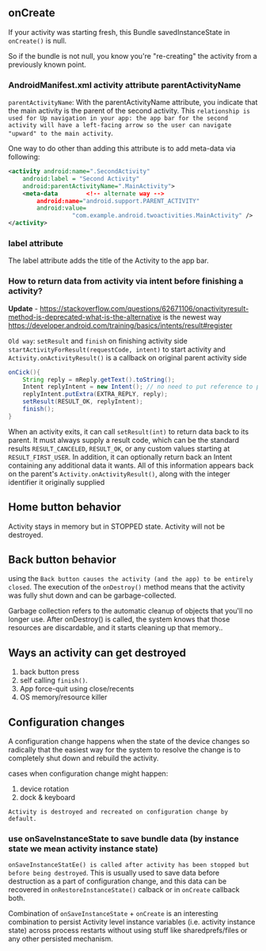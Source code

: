 ## onCreate

If your activity was starting fresh, this Bundle savedInstanceState in `onCreate()` is null. 

So if the bundle is not null, you know you're "re-creating" the activity from a previously known point.



### AndroidManifest.xml activity attribute parentActivityName

`parentActivityName`: With the parentActivityName attribute, you indicate that the main activity is the parent of the second activity. This `relationship is used for Up navigation in your app: the app bar for the second activity will have a left-facing arrow so the user can navigate "upward" to the main activity`.

One way to do other than adding this attribute is to add meta-data via following:
```xml
<activity android:name=".SecondActivity"
    android:label = "Second Activity"
    android:parentActivityName=".MainActivity">
    <meta-data        <!-- alternate way -->
        android:name="android.support.PARENT_ACTIVITY"
        android:value=
                  "com.example.android.twoactivities.MainActivity" />
</activity>
```


### label attribute

The label attribute adds the title of the Activity to the app bar.

### How to return data from activity via intent before finishing a activity?

**Update** - https://stackoverflow.com/questions/62671106/onactivityresult-method-is-deprecated-what-is-the-alternative is the newest way
https://developer.android.com/training/basics/intents/result#register

`Old way`:
`setResult` and `finish` on finishing activity side
`startActivityForResult(requestCode, intent)` to start activity and `Activity.onActivityResult()` is a callback on original parent activity side

```java
onCick(){
    String reply = mReply.getText().toString();
    Intent replyIntent = new Intent(); // no need to put reference to parentActivity
    replyIntent.putExtra(EXTRA_REPLY, reply);
    setResult(RESULT_OK, replyIntent);
    finish();
}
```

When an activity exits, it can call `setResult(int)` to return data back to its parent. It must always supply a result code, which can be the standard results `RESULT_CANCELED`, `RESULT_OK`, or any custom values starting at `RESULT_FIRST_USER`. In addition, it can optionally return back an Intent containing any additional data it wants. All of this information appears back on the parent's `Activity.onActivityResult()`, along with the integer identifier it originally supplied

## Home button behavior

Activity stays in memory but in STOPPED state. Activity will not be destroyed.


## Back button behavior

using the `Back button causes the activity (and the app) to be entirely closed`. The execution of the `onDestroy()` method means that the activity was fully shut down and can be garbage-collected. 

Garbage collection refers to the automatic cleanup of objects that you'll no longer use. After onDestroy() is called, the system knows that those resources are discardable, and it starts cleaning up that memory..

## Ways an activity can get destroyed

1. back button press
2. self calling `finish()`.
3. App force-quit using close/recents
4. OS memory/resource killer

## Configuration changes

A configuration change happens when the state of the device changes so radically that the easiest way for the system to resolve the change is to completely shut down and rebuild the activity.

cases when configuration change might happen:
1. device rotation
2. dock & keyboard

`Activity is destroyed and recreated on configuration change by default.`

### use onSaveInstanceState to save bundle data (by instance state we mean activity instance state)

`onSaveInstanceStatEe() is called after activity has been stopped but before being destroyed`.
This is usually used to save data before destruction as a part of configuration change,
and this data can be recovered in `onRestoreInstanceState()` calback or in `onCreate` callback both.

Combination of `onSaveInstanceState` + `onCreate` is an interesting combination to persist Activity level instance variables (i.e. activity instance state) across process restarts without using stuff like sharedprefs/files or any other persisted mechanism.



